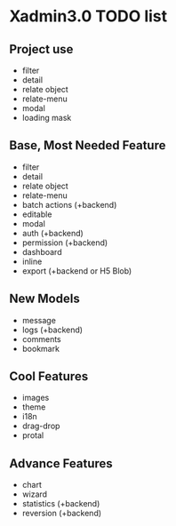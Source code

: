 # Xadmin3.0 TODO list

## Project use

* filter
* detail
* relate object
* relate-menu
* modal
* loading mask

## Base, Most Needed Feature

* filter
* detail
* relate object
* relate-menu
* batch actions (+backend)
* editable
* modal
* auth (+backend)
* permission (+backend)
* dashboard
* inline
* export (+backend or H5 Blob)

## New Models

* message
* logs (+backend)
* comments
* bookmark

## Cool Features

* images
* theme
* i18n
* drag-drop
* protal

## Advance Features

* chart
* wizard
* statistics (+backend)
* reversion (+backend)

